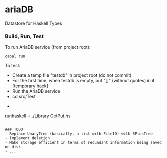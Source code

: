 # ariaDB

Datastore for Haskell Types

### Build, Run, Test
To run AriaDB service (from project root):
```
cabal run
```
To test:
- Create a temp file "testdb" in project root (do not commit)
- For the first time, when testdb is empty, put "[]" (without quotes) in it [temporary hack]
- Run the AriaDB service
- cd src/Test
- ```
runhaskell -i../Library  GetPut.hs
```

### TODO
- Replace UnaryTree (basically, a list with FileIO) with BPlusTree
- Implement deletion
- Make storage efficient in terms of redundant information being saved on disk
- ...
